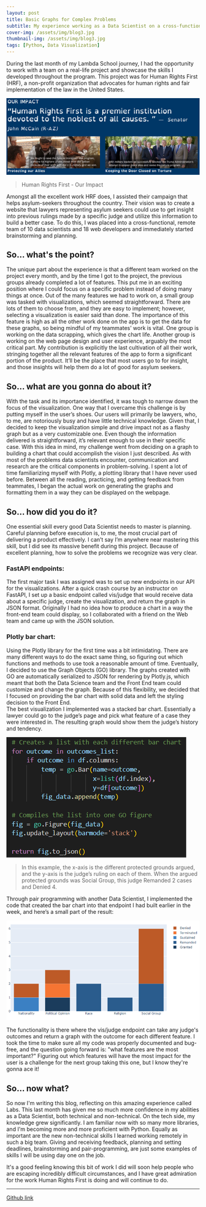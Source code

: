 ```yaml
---
layout: post
title: Basic Graphs for Complex Problems
subtitle: My experience working as a Data Scientist on a cross-functional team to deliver visualizations to lawyers helping asylum seekers
cover-img: /assets/img/blog3.jpg
thumbnail-img: /assets/img/blog3.jpg
tags: [Python, Data Visualization]
---
```


During the last month of my Lambda School journey, I had the opportunity to work with a team on a real-life project and showcase the skills I developed throughout the program. This project was for Human Rights First (HRF), a non-profit organization that advocates for human rights and fair implementation of the law in the United States.  

![](/assets/img/HRF_campaigns.png)  
>Human Rights First - Our Impact

Amongst all the excellent work HRF does, I assisted their campaign that helps asylum-seekers throughout the country. Their vision was to create a website that lawyers representing asylum seekers could use to get insight into previous rulings made by a specific judge and utilize this information to build a better case. To do this, I was placed into a cross-functional, remote team of 10 data scientists and 18 web developers and immediately started brainstorming and planning.  

## So... what's the point?
The unique part about the experience is that a different team worked on the project every month, and by the time I got to the project, the previous groups already completed a lot of features. This put me in an exciting position where I could focus on a specific problem instead of doing many things at once. Out of the many features we had to work on, a small group was tasked with visualizations, which seemed straightforward. There are lots of them to choose from, and they are easy to implement; however, selecting a visualization is easier said than done. The importance of this feature is high as all the other work done on the app is to get the data for these graphs, so being mindful of my teammates’ work is vital. One group is working on the data scrapping, which gives the chart life. Another group is working on the web page design and user experience, arguably the most critical part. My contribution is explicitly the last cultivation of all their work, stringing together all the relevant features of the app to form a significant portion of the product. It’ll be the place that most users go to for insight, and those insights will help them do a lot of good for asylum seekers. 


## So... what are you gonna do about it?
With the task and its importance identified, it was tough to narrow down the focus of the visualization. One way that I overcame this challenge is by putting myself in the user’s shoes. Our users will primarily be lawyers, who, to me, are notoriously busy and have little technical knowledge. Given that, I decided to keep the visualization simple and drive impact not as a flashy graph but as a very customizable one. Even though the information delivered is straightforward, it’s relevant enough to use in their specific case. With this idea in mind, my challenge went from deciding on a graph to building a chart that could accomplish the vision I just described. As with most of the problems data scientists encounter, communication and research are the critical components in problem-solving. I spent a lot of time familiarizing myself with Plotly, a plotting library that I have never used before. Between all the reading, practicing, and getting feedback from teammates, I began the actual work on generating the graphs and formatting them in a way they can be displayed on the webpage.


## So... how did you do it?
One essential skill every good Data Scientist needs to master is planning. Careful planning before execution is, to me, the most crucial part of delivering a product effectively. I can’t say I’m anywhere near mastering this skill, but I did see its massive benefit during this project. Because of excellent planning, how to solve the problems we recognize was very clear.

### FastAPI endpoints:
The first major task I was assigned was to set up new endpoints in our API for the visualizations. After a quick crash course by an instructor on FastAPI, I set up a basic endpoint called vis/judge that would receive data about a specific judge, create the visualization, and return the graph in JSON format. Originally I had no idea how to produce a chart in a way the front-end team could display, so I collaborated with a friend on the Web team and came up with the JSON solution.

### Plotly bar chart:
Using the Plotly library for the first time was a bit intimidating. There are many different ways to do the exact same thing, so figuring out which functions and methods to use took a reasonable amount of time. Eventually, I decided to use the Graph Objects (GO) library. The graphs created with GO are automatically serialized to JSON for rendering by Plotly.js, which meant that both the Data Science team and the Front End team could customize and change the graph. Because of this flexibility, we decided that I focused on providing the bar chart with solid data and left the styling decision to the Front End.  
The best visualization I implemented was a stacked bar chart. Essentially a lawyer could go to the judge’s page and pick what feature of a case they were interested in. The resulting graph would show them the judge’s history and tendency.  


![](/assets/img/blog1.png)  
>In this example, the x-axis is the different protected grounds argued, and the y-axis is the judge’s ruling on each of them. When the argued protected grounds was Social Group, this judge Remanded 2 cases and Denied 4.  


Through pair programming with another Data Scientist, I implemented the code that created the bar chart into that endpoint I had built earlier in the week, and here’s a small part of the result:

![](/assets/img/blog2.png)

The functionality is there where the vis/judge endpoint can take any judge's outcomes and return a graph with the outcome for each different feature. I took the time to make sure all my code was properly documented and bug-free, and the question going forward is: "what features are the most important?" Figuring out which features will have the most impact for the user is a challenge for the next group taking this one, but I know they're gonna ace it!



## So... now what?
So now I'm writing this blog, reflecting on this amazing experience called Labs. This last month has given me so much more confidence in my abilities as a Data Scientist, both technical and non-technical. On the tech side, my knowledge grew significantly. I am familiar now with so many more libraries, and I'm becoming more and more proficient with Python. Equally as important are the new non-technical skills I learned working remotely in such a big team. Giving and receiving feedback, planning and setting deadlines, brainstorming and pair-programming, are just some examples of skills I will be using day one on the job.  

It's a good feeling knowing this bit of work I did will soon help people who are escaping incredibly difficult circumstances, and I have great admiration for the work Human Rights First is doing and will continue to do.  

---

[Github link](https://github.com/fcollares/human-rights-first-asylum-ds-a)




